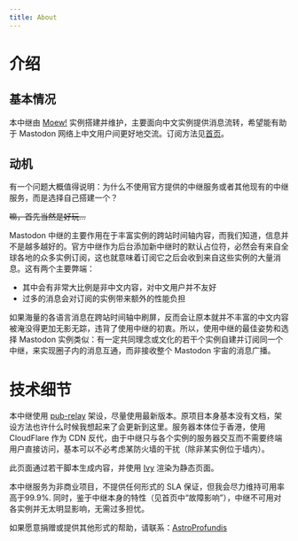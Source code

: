```yaml
---
title: About
---
```


# 介绍
## 基本情况

本中继由 [Moew!](https://moe.cat) 实例搭建并维护，主要面向中文实例提供消息流转，希望能有助于 Mastodon 网络上中文用户间更好地交流。订阅方法见[首页](@root/)。

## 动机

有一个问题大概值得说明：为什么不使用官方提供的中继服务或者其他现有的中继服务，而是选择自己搭建一个？

<del>嘛，首先当然是好玩...</dev>

Mastodon 中继的主要作用在于丰富实例的跨站时间轴内容，而我们知道，信息并不是越多越好的。官方中继作为后台添加新中继时的默认占位符，必然会有来自全球各地的众多实例订阅，这也就意味着订阅它之后会收到来自这些实例的大量消息。这有两个主要弊端：

 * 其中会有非常大比例是非中文内容，对中文用户并不友好
 * 过多的消息会对订阅的实例带来额外的性能负担

如果海量的各语言消息在跨站时间轴中刷屏，反而会让原本就并不丰富的中文内容被淹没得更加无影无踪，违背了使用中继的初衷。所以，使用中继的最佳姿势和选择 Mastodon 实例类似：有一定共同理念或文化的若干个实例自建并订阅同一个中继，来实现圈子内的消息互通，而非接收整个 Mastodon 宇宙的消息广播。

# 技术细节

本中继使用 [pub-relay](https://source.joinmastodon.org/mastodon/pub-relay) 架设，尽量使用最新版本。原项目本身基本没有文档，架设方法也许什么时候我想起来了会更新到这里。服务器本体位于香港，使用 CloudFlare 作为 CDN 反代，由于中继只与各个实例的服务器交互而不需要终端用户直接访问，基本可以不必考虑某防火墙的干扰（除非某实例位于墙内）。

此页面通过若干脚本生成内容，并使用 [Ivy](https://darrenmulholland.com/docs/ivy/index.html) 渲染为静态页面。

本中继服务为非商业项目，不提供任何形式的 SLA 保证，但我会尽力维持可用率高于99.9%. 同时，鉴于中继本身的特性（见首页中“故障影响”），中继不可用对各实例并无太明显影响，无需过多担忧。

如果愿意捐赠或提供其他形式的帮助，请联系：[AstroProfundis](https://moe.cat/@AstroProfundis)
